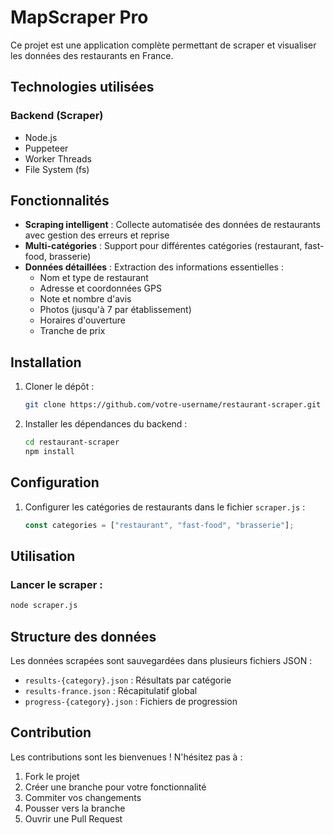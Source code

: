 # MapScraper Pro

Ce projet est une application complète permettant de scraper et visualiser les données des restaurants en France.

## Technologies utilisées

### Backend (Scraper)

-   Node.js
-   Puppeteer
-   Worker Threads
-   File System (fs)

## Fonctionnalités

-   **Scraping intelligent** : Collecte automatisée des données de restaurants avec gestion des erreurs et reprise
-   **Multi-catégories** : Support pour différentes catégories (restaurant, fast-food, brasserie)
-   **Données détaillées** : Extraction des informations essentielles :
    -   Nom et type de restaurant
    -   Adresse et coordonnées GPS
    -   Note et nombre d'avis
    -   Photos (jusqu'à 7 par établissement)
    -   Horaires d'ouverture
    -   Tranche de prix

## Installation

1. Cloner le dépôt :

    ```bash
    git clone https://github.com/votre-username/restaurant-scraper.git
    ```

2. Installer les dépendances du backend :

    ```bash
    cd restaurant-scraper
    npm install
    ```

## Configuration

1. Configurer les catégories de restaurants dans le fichier `scraper.js` :
    ```javascript
    const categories = ["restaurant", "fast-food", "brasserie"];
    ```

## Utilisation

### Lancer le scraper :

```bash
node scraper.js
```

## Structure des données

Les données scrapées sont sauvegardées dans plusieurs fichiers JSON :

-   `results-{category}.json` : Résultats par catégorie
-   `results-france.json` : Récapitulatif global
-   `progress-{category}.json` : Fichiers de progression

## Contribution

Les contributions sont les bienvenues ! N'hésitez pas à :

1. Fork le projet
2. Créer une branche pour votre fonctionnalité
3. Commiter vos changements
4. Pousser vers la branche
5. Ouvrir une Pull Request


